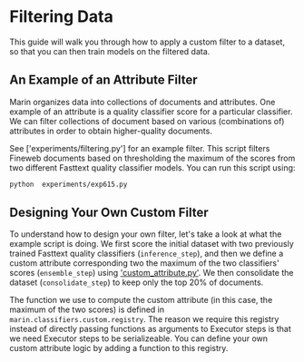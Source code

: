 # Filtering Data

This guide will walk you through how to apply a custom filter to a dataset, so that you can then
train models on the filtered data.

## An Example of an Attribute Filter

Marin organizes data into collections of documents and attributes. One example of an attribute is a quality classifier score for a particular classifier. We can filter collections of document based on various (combinations of) attributes in order to obtain higher-quality documents.

See ['experiments/filtering.py'] for an example filter. This script filters Fineweb documents based on thresholding the maximum of the scores from two different Fasttext quality classifier models. You can run this script using:

```bash
python  experiments/exp615.py
```

## Designing Your Own Custom Filter

To understand how to design your own filter, let's take a look at what the example script is doing.
We first score the initial dataset with two previously trained Fasttext quality classifiers (`inference_step`), and then we define a custom attribute corresponding two the maximum of the two classifiers' scores (`ensemble_step`) using ['custom_attribute.py'](https://github.com/marin-community/marin/blob/main/marin/processing/classification/custom/custom_attribute.py).
We then consolidate the dataset (`consolidate_step`) to keep only the top 20\% of documents.

The function we use to compute the custom attribute (in this case, the maximum of the two scores) is defined in `marin.classifiers.custom.registry`. The reason we require this registry instead of directly passing functions as arguments to Executor steps is that we need Executor steps to be serializeable.
You can define your own custom attribute logic by adding a function to this registry.
